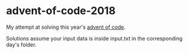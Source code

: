 # advent-of-code-2018
My attempt at solving this year's [advent of code](https://adventofcode.com/2018).

Solutions assume your input data is inside input.txt in the corresponding day's folder.
